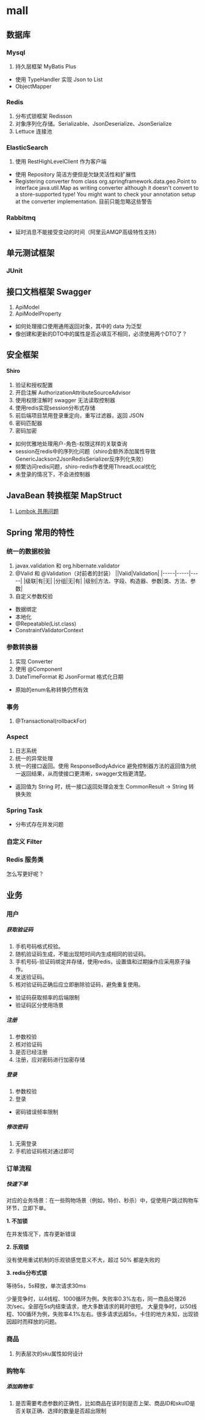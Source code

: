 # mall

## 数据库
### Mysql
1. 持久层框架 MyBatis Plus
- 使用 TypeHandler 实现 Json to List<String>
- ObjectMapper

### Redis
1. 分布式锁框架 Redisson
2. 对象序列化存储。Serializable、JsonDeserialize、JsonSerialize
3. Lettuce 连接池

### ElasticSearch
1. 使用 RestHighLevelClient 作为客户端

- 使用 Repository 简洁方便但是欠缺灵活性和扩展性
- Registering converter from class org.springframework.data.geo.Point to interface java.util.Map as writing converter although it doesn't convert to a store-supported type! You might want to check your annotation setup at the converter implementation. 目前只能忽略这些警告

### Rabbitmq
- 延时消息不能接受变动的时间（阿里云AMQP高级特性支持）

## 单元测试框架
### JUnit

## 接口文档框架 Swagger
1. ApiModel
2. ApiModelProperty

- 如何处理接口使用通用返回对象，其中的 data 为泛型
- 像创建和更新的DTO中的属性是否必填互不相同，必须使用两个DTO了？

## 安全框架
#### Shiro
1. 验证和授权配置
2. 开启注解 AuthorizationAttributeSourceAdvisor
3. 使用权限注解时 swagger 无法读取控制器 
4. 使用redis实现session分布式存储
5. 前后端项目禁用登录重定向，重写过滤器，返回 JSON
6. 密码匹配器
7. 密码加密

- 如何优雅地处理用户-角色-权限这样的关联查询
- session在redis中的序列化问题（shiro会额外添加属性导致GenericJackson2JsonRedisSerializer反序列化失败）
- 频繁访问redis问题，shiro-redis作者使用ThreadLocal优化
- 未登录的情况下，不会进控制器

## JavaBean 转换框架 MapStruct

1. [Lombok 共用问题](https://mapstruct.org/faq/#can-i-use-mapstruct-together-with-project-lombok)

## Spring 常用的特性

### 统一的数据校验
1. javax.validation 和 org.hibernate.validator
2. @Valid 和 @Validation（对前者的封装）
||Valid|Validation|
|-----|-----|-----|
|级联|有|无|
|分组|无|有|
|级别|方法、字段、构造器、参数|类、方法、参数|
3. 自定义参数校验

- 数据绑定
- 本地化
- @Repeatable(List.class)
- ConstraintValidatorContext

### 参数转换器
1. 实现 Converter
2. 使用 @Component
3. DateTimeFormat 和 JsonFormat 格式化日期

- 原始的enum名称转换仍然有效

### 事务
1. @Transactional(rollbackFor)

### Aspect
1. 日志系统
2. 统一的异常处理
3. 统一的接口返回。使用 ResponseBodyAdvice 避免控制器方法的返回值为统一返回结果，从而使接口更清晰，swagger文档更清楚。

- 返回值为 String 时，统一接口返回处理会发生 CommonResult -> String 转换失败

### Spring Task
- 分布式存在并发问题

### 自定义 Filter

### Redis 服务类
怎么写更好呢？

## 业务

### 用户
##### 获取验证码
1. 手机号码格式校验。
2. 随机验证码生成，不能出现短时间内生成相同的验证码。
3. 手机号码-验证码绑定并存储，使用redis，设置值和过期操作应采用原子操作。
4. 发送验证码。
5. 核对验证码正确后应立即删除验证码，避免重复使用。


- 验证码获取频率的后端限制
- 验证码区分使用场景

##### 注册
1. 参数校验
2. 核对验证码
3. 是否已经注册
4. 注册，应对密码进行加密存储

##### 登录
1. 参数校验
2. 登录

- 密码错误频率限制

##### 修改密码
1. 无需登录
2. 手机验证码核对通过即可

### 订单流程
##### 快速下单
对应的业务场景：在一些购物场景（例如，特价、秒杀）中，促使用户跳过购物车环节，立即下单。

**1. 不加锁**

在并发情况下，库存更新错误

**2. 乐观锁**

没有使用重试机制的乐观锁感觉意义不大，超过 50% 都是失败的

**3. redis分布式锁**

等待5s，5s释放，单次请求30ms

少量竞争时，以4线程、1000循环为例，失败率0.3%左右，同一商品处理26次/sec。全部在5s内结束请求，绝大多数请求的耗时很短。
大量竞争时，以50线程、100循环为例，失败率4.1%左右。很多请求远超5s，卡住的地方未知，出现锁因超时而释放的问题。

### 商品
1. 列表层次的sku属性如何设计

### 购物车
##### 添加购物车
1. 是否需要考虑参数的正确性，比如商品在该时刻是否上架、商品ID和skuID是否关联正确、选择的数量是否超出限制
